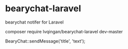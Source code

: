 # bearychat-laravel
bearychat notifer for Laravel

composer require lvqingan/bearychat-laravel dev-master

BearyChat::sendMessage('title', 'text');
